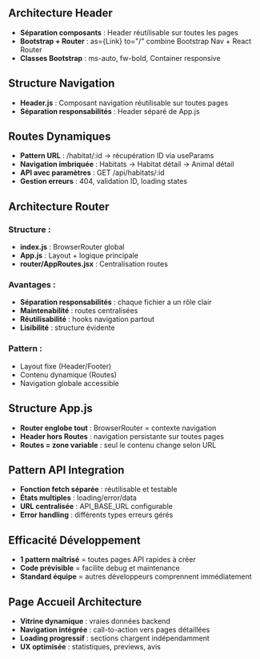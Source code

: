 ## Architecture Header
- **Séparation composants** : Header réutilisable sur toutes les pages
- **Bootstrap + Router** : as={Link} to="/" combine Bootstrap Nav + React Router
- **Classes Bootstrap** : ms-auto, fw-bold, Container responsive

## Structure Navigation
- **Header.js** : Composant navigation réutilisable sur toutes pages
- **Séparation responsabilités** : Header séparé de App.js

## Routes Dynamiques
- **Pattern URL** : /habitat/:id → récupération ID via useParams
- **Navigation imbriquée** : Habitats → Habitat détail → Animal détail
- **API avec paramètres** : GET /api/habitats/:id
- **Gestion erreurs** : 404, validation ID, loading states
## Architecture Router

### Structure :
- **index.js** : BrowserRouter global
- **App.js** : Layout + logique principale
- **router/AppRoutes.jsx** : Centralisation routes

### Avantages :
- **Séparation responsabilités** : chaque fichier a un rôle clair
- **Maintenabilité** : routes centralisées
- **Réutilisabilité** : hooks navigation partout
- **Lisibilité** : structure évidente

### Pattern :
- Layout fixe (Header/Footer)
- Contenu dynamique (Routes)
- Navigation globale accessible

## Structure App.js
- **Router englobe tout** : BrowserRouter = contexte navigation
- **Header hors Routes** : navigation persistante sur toutes pages
- **Routes = zone variable** : seul le contenu change selon URL

## Pattern API Integration
- **Fonction fetch séparée** : réutilisable et testable
- **États multiples** : loading/error/data
- **URL centralisée** : API_BASE_URL configurable
- **Error handling** : différents types erreurs gérés

## Efficacité Développement
- **1 pattern maîtrisé** = toutes pages API rapides à créer
- **Code prévisible** = facilite debug et maintenance
- **Standard équipe** = autres développeurs comprennent immédiatement

## Page Accueil Architecture
- **Vitrine dynamique** : vraies données backend
- **Navigation intégrée** : call-to-action vers pages détaillées  
- **Loading progressif** : sections chargent indépendamment
- **UX optimisée** : statistiques, previews, avis